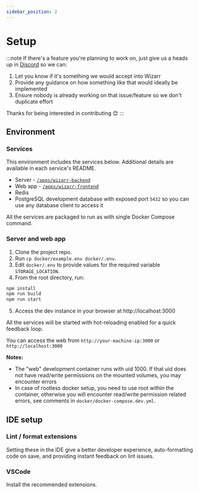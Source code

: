 ```yaml
---
sidebar_position: 2
---
```


# Setup

:::note
If there's a feature you're planning to work on, just give us a heads up in [Discord](https://discord.wizarr.org) so we can:

1. Let you know if it's something we would accept into Wizarr
2. Provide any guidance on how something like that would ideally be implemented
3. Ensure nobody is already working on that issue/feature so we don't duplicate effort

Thanks for being interested in contributing 😊
:::

## Environment

### Services

This environment includes the services below. Additional details are available in each service's README.

-   Server - [`/apps/wizarr-backend`](https://github.com/wizarrrrr/wizarr/tree/main/apps/wizarr-backend)
-   Web app - [`/apps/wizarr-frontend`](https://github.com/wizarrrrr/wizarr/tree/main/apps/wizarr-frontend)
-   Redis
-   PostgreSQL development database with exposed port `5432` so you can use any database client to access it

All the services are packaged to run as with single Docker Compose command.

### Server and web app

1. Clone the project repo.
2. Run `cp docker/example.env docker/.env`.
3. Edit `docker/.env` to provide values for the required variable `STORAGE_LOCATION`.
4. From the root directory, run:

```bash title="Start development server"
npm install
npm run build
npm run start
```

5. Access the dev instance in your browser at http://localhost:3000

All the services will be started with hot-reloading enabled for a quick feedback loop.

You can access the web from `http://your-machine-ip:3000` or `http://localhost:3000`

**Notes:**

-   The "web" development container runs with uid 1000. If that uid does not have read/write permissions on the mounted volumes, you may encounter errors
-   In case of rootless docker setup, you need to use root within the container, otherwise you will encounter read/write permission related errors, see comments in `docker/docker-compose.dev.yml`.

## IDE setup

### Lint / format extensions

Setting these in the IDE give a better developer experience, auto-formatting code on save, and providing instant feedback on lint issues.

### VSCode

Install the recommended extensions.

